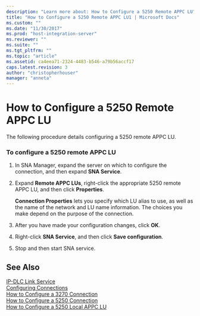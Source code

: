 ```yaml
---
description: "Learn more about: How to Configure a 5250 Remote APPC LU"
title: "How to Configure a 5250 Remote APPC LU1 | Microsoft Docs"
ms.custom: ""
ms.date: "11/30/2017"
ms.prod: "host-integration-server"
ms.reviewer: ""
ms.suite: ""
ms.tgt_pltfrm: ""
ms.topic: "article"
ms.assetid: ca4eea71-2324-4483-b546-a79b56accf17
caps.latest.revision: 3
author: "christopherhouser"
manager: "anneta"
---
```

# How to Configure a 5250 Remote APPC LU
The following procedure details configuring a 5250 remote APPC LU.  
  
### To configure a 5250 remote APPC LU  
  
1.  In SNA Manager, expand the server on which to configure the connection, and then expand **SNA Service**.  
  
2.  Expand **Remote APPC LUs**, right-click the appropriate 5250 remote APPC LU, and then click **Properties**.  
  
     **Connection Properties** lets you specify which LU alias to use, as well as the name of the network and LU name information. The choices you make depend on the purpose of the connection.  
  
3.  After you have made your configuration changes, click **OK**.  
  
4.  Right-click **SNA Service**, and then click **Save configuration**.  
  
5.  Stop and then start SNA service.  
  
## See Also  
 [IP-DLC Link Service](./ip-dlc-link-service2.md)   
 [Configuring Connections](../core/configuring-connections1.md)   
 [How to Configure a 3270 Connection](../core/how-to-configure-a-3270-connection2.md)   
 [How to Configure a 5250 Connection](../core/how-to-configure-a-5250-connection2.md)   
 [How to Configure a 5250 Local APPC LU](../core/how-to-configure-a-5250-local-appc-lu1.md)
